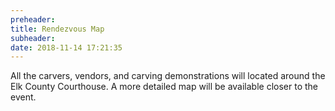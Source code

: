 ```yaml
---
preheader: 
title: Rendezvous Map
subheader: 
date: 2018-11-14 17:21:35
---
```


All the carvers, vendors, and carving demonstrations will located around the Elk County Courthouse. A more detailed map will be available closer to the event.
